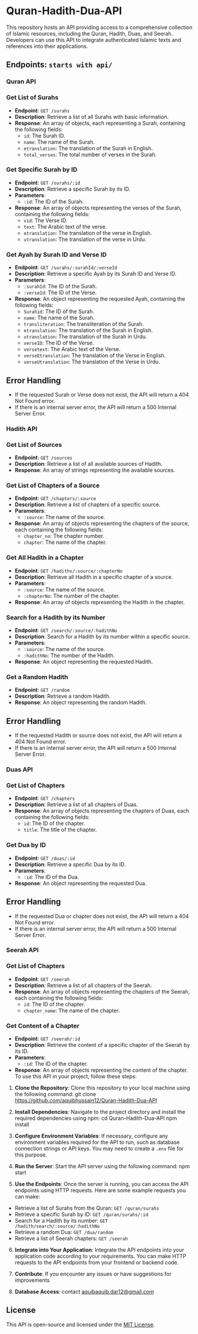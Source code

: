 # Quran-Hadith-Dua-API


This repository hosts an API providing access to a comprehensive collection of Islamic resources, including the Quran, Hadith, Duas, and Seerah. Developers can use this API to integrate authenticated Islamic texts and references into their applications.

## Endpoints: `starts with api/`

### Quran API

### Get List of Surahs

- **Endpoint**: `GET /surahs`
- **Description**: Retrieve a list of all Surahs with basic information.
- **Response**: An array of objects, each representing a Surah, containing the following fields:
  - `id`: The Surah ID.
  - `name`: The name of the Surah.
  - `etranslation`: The translation of the Surah in English.
  - `total_verses`: The total number of verses in the Surah.

### Get Specific Surah by ID

- **Endpoint**: `GET /surahs/:id`
- **Description**: Retrieve a specific Surah by its ID.
- **Parameters**:
  - `:id`: The ID of the Surah.
- **Response**: An array of objects representing the verses of the Surah, containing the following fields:
  - `vid`: The Verse ID.
  - `text`: The Arabic text of the verse.
  - `etranslation`: The translation of the verse in English.
  - `utranslation`: The translation of the verse in Urdu.

### Get Ayah by Surah ID and Verse ID

- **Endpoint**: `GET /surahs/:surahId/:verseId`
- **Description**: Retrieve a specific Ayah by its Surah ID and Verse ID.
- **Parameters**:
  - `:surahId`: The ID of the Surah.
  - `:verseId`: The ID of the Verse.
- **Response**: An object representing the requested Ayah, containing the following fields:
  - `Surahid`: The ID of the Surah.
  - `name`: The name of the Surah.
  - `transliteration`: The transliteration of the Surah.
  - `etranslation`: The translation of the Surah in English.
  - `utranslation`: The translation of the Surah in Urdu.
  - `verseID`: The ID of the Verse.
  - `versetext`: The Arabic text of the Verse.
  - `verseEtranslation`: The translation of the Verse in English.
  - `verseUtranslation`: The translation of the Verse in Urdu.

## Error Handling

- If the requested Surah or Verse does not exist, the API will return a 404 Not Found error.
- If there is an internal server error, the API will return a 500 Internal Server Error.


### Hadith API

### Get List of Sources

- **Endpoint**: `GET /sources`
- **Description**: Retrieve a list of all available sources of Hadith.
- **Response**: An array of strings representing the available sources.

### Get List of Chapters of a Source

- **Endpoint**: `GET /chapters/:source`
- **Description**: Retrieve a list of chapters of a specific source.
- **Parameters**:
  - `:source`: The name of the source.
- **Response**: An array of objects representing the chapters of the source, each containing the following fields:
  - `chapter_no`: The chapter number.
  - `chapter`: The name of the chapter.

### Get All Hadith in a Chapter

- **Endpoint**: `GET /hadiths/:source/:chapterNo`
- **Description**: Retrieve all Hadith in a specific chapter of a source.
- **Parameters**:
  - `:source`: The name of the source.
  - `:chapterNo`: The number of the chapter.
- **Response**: An array of objects representing the Hadith in the chapter.

### Search for a Hadith by its Number

- **Endpoint**: `GET /search/:source/:hadithNo`
- **Description**: Search for a Hadith by its number within a specific source.
- **Parameters**:
  - `:source`: The name of the source.
  - `:hadithNo`: The number of the Hadith.
- **Response**: An object representing the requested Hadith.

### Get a Random Hadith

- **Endpoint**: `GET /random`
- **Description**: Retrieve a random Hadith.
- **Response**: An object representing the random Hadith.

## Error Handling

- If the requested Hadith or source does not exist, the API will return a 404 Not Found error.
- If there is an internal server error, the API will return a 500 Internal Server Error.

### Duas API

### Get List of Chapters

- **Endpoint**: `GET /chapters`
- **Description**: Retrieve a list of all chapters of Duas.
- **Response**: An array of objects representing the chapters of Duas, each containing the following fields:
  - `id`: The ID of the chapter.
  - `title`: The title of the chapter.

### Get Dua by ID

- **Endpoint**: `GET /duas/:id`
- **Description**: Retrieve a specific Dua by its ID.
- **Parameters**:
  - `:id`: The ID of the Dua.
- **Response**: An object representing the requested Dua.

## Error Handling

- If the requested Dua or chapter does not exist, the API will return a 404 Not Found error.
- If there is an internal server error, the API will return a 500 Internal Server Error.

### Seerah API

### Get List of Chapters

- **Endpoint**: `GET /seerah`
- **Description**: Retrieve a list of all chapters of the Seerah.
- **Response**: An array of objects representing the chapters of the Seerah, each containing the following fields:
  - `id`: The ID of the chapter.
  - `chapter_name`: The name of the chapter.

### Get Content of a Chapter

- **Endpoint**: `GET /seerah/:id`
- **Description**: Retrieve the content of a specific chapter of the Seerah by its ID.
- **Parameters**:
  - `:id`: The ID of the chapter.
- **Response**: An array of objects representing the content of the chapter.
To use this API in your project, follow these steps:

1. **Clone the Repository**: Clone this repository to your local machine using the following command:
git clone https://github.com/aquibhussain12/Quran-Hadith-Dua-API


2. **Install Dependencies**: Navigate to the project directory and install the required dependencies using npm:
cd Quran-Hadith-Dua-API
npm install

3. **Configure Environment Variables**: If necessary, configure any environment variables required for the API to run, such as database connection strings or API keys. You may need to create a `.env` file for this purpose.

4. **Run the Server**: Start the API server using the following command:
npm start


5. **Use the Endpoints**: Once the server is running, you can access the API endpoints using HTTP requests. Here are some example requests you can make:
- Retrieve a list of Surahs from the Quran: `GET /quran/surahs`
- Retrieve a specific Surah by ID: `GET /quran/surahs/:id`
- Search for a Hadith by its number: `GET /hadith/search/:source/:hadithNo`
- Retrieve a random Dua: `GET /dua/random`
- Retrieve a list of Seerah chapters: `GET /seerah`

6. **Integrate into Your Application**: Integrate the API endpoints into your application code according to your requirements. You can make HTTP requests to the API endpoints from your frontend or backend code.

7. **Contribute**: If you encounter any issues or have suggestions for improvements
8. **Database Access**: contact aquibaquib.dar12@gmail.com
## License

This API is open-source and licensed under the [MIT License](LICENSE).
